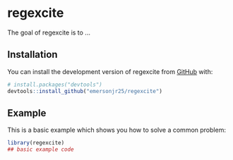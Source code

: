 
# regexcite

<!-- badges: start -->
<!-- badges: end -->

The goal of regexcite is to ...

## Installation

You can install the development version of regexcite from [GitHub](https://github.com/) with:

``` r
# install.packages("devtools")
devtools::install_github("emersonjr25/regexcite")
```

## Example

This is a basic example which shows you how to solve a common problem:

``` r
library(regexcite)
## basic example code
```

